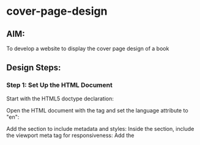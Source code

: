 # cover-page-design
## AIM:
To develop a website to display the cover page design of a book

## Design Steps:

### Step 1: Set Up the HTML Document
Start with the HTML5 doctype declaration:

<!DOCTYPE html>
Open the HTML document with the <html> tag and set the language attribute to "en":


<html lang="en">
Add the <head> section to include metadata and styles:


<head>
   <!-- Add meta tags and style block here -->
</head>
Inside the <head> section, include the viewport meta tag for responsiveness:


<meta name="viewport" content="width=device-width, initial-scale=1.0">
Add the <style> block within the <head> section to contain the CSS styles.

Open the <body> section to include the content of the document:


<body>
   <!-- Add the content here -->
</body>

### Step 2: Style the Book Page
Create a div tag with the class "bookpage" to serve as the container for the book cover page:


<div class="bookpage">
   <!-- Add content inside the bookpage div -->
</div>
Inside the "bookpage" div, add various <div> elements with classes such as "insight," "hrstyle," "booktitle," "subtitle," "mypic," "id," "author," "pub," and "ed" to structure the content.

### Step 3: Apply CSS Styles
In the <style> block, add CSS rules to style the elements within the "bookpage" container.

Set styles for the container's width, height, color, margin, padding, font, and background image.

Define styles for other elements such as text color, font family, sizes, and positioning.

Use the background-image property to set the background image for the container.

Link external images (if any), such as the author's picture.

### Step 4: Save and Run
Save the HTML file with an appropriate name (e.g., "book_cover_page.html").

Open the HTML file in a web browser to view the styled book cover page.

### Step 5: Adjustments and Customization
If needed, make adjustments to the styles, content, or layout in the HTML and CSS code to achieve the desired appearance.

Experiment with different values for colors, sizes, and positioning to customize the book cover page.

By following these steps, you should be able to create and customize a book cover page using the provided HTML and CSS code.

### Step 6:
End program.

## Code:
```
<!DOCTYPE html>
<html lang="en">
    <head>
         <meta name="viewport" 
         content="width=device-width, initial-scale=1.0">
         <style>

        .bookpage{
            width: 400px;
            height: 600px;
            color:yellow;
            margin-left: auto;
            margin-right: auto;
            padding: 20px;
            font-family: 'Franklin Gothic Medium', 'Arail Narrow', Arial, sans-serif;
            background-image:"https://www.google.com/url?sa=i&url=https%3A%2F%2Falphacommunity.in%2Fexplore%2Fexpert-speak%2Fcapturing-the-rhythms-of-classical-india%2F&psig=AOvVaw0RTtw42q8tFfie08rgSEYp&ust=1701673603118000&source=images&cd=vfe&opi=89978449&ved=0CBIQjRxqFwoTCKDM5aPa8oIDFQAAAAAdAAAAABAK";
            background-color: red;
            background-size:cover;
            background-position: center;
        }
            

        .insight{
            color: blanchedalmond;

        }

        
        .hrstyle{
            width:100px;
        }
        .author{
        
            display: inline;
            position: relative;
            color: Honeydew;
            top:190px;
            
            font-family:Georgia;
            font-size: medium;
        }
        .booktitle{
            font-family: 'Courier New', Courier, monospace;
            font-size: larger;
            text-align: center;
            position: relative;
            top: 30px;
        
        }
        .id {
            width:400px;
            position: relative;
            top:180px;
            
        }
        .pub{
            font-size: medium;
            position: relative;
            top:155px;
            left:330px;
        }
        .ed{
            color: cyan;
            font-size: medium;
            font-family: Verdana;
            position:relative;
            top:85px;

        }
        .subtitle{
            color: greenyellow;
            font-family:Tahoma;
            font-size: large;
            position: relative;
            top:40px;
        }
        .mypic{
            position: relative;
            top: 135px;
            left: 260px;
            width: 100px;
            height: 100px;
            background-size: cover;
        }
        </style>
        <title>Book Cover Page</title>
    </head>
    <body>
        <div class="bookpage">
            <div class="insight">
                CSC INSIGHT
            </div>
            <div class="hrstyle">
                <hr style="color:bisque;">
            </div>
            <div class="booktitle">
                <h1>Honors diplomo computer application</h1></div>
            <div class="subtitle">
                C language, C++, Python, Ms-office and HTML and CSS combined in HDCA
            </div>
            <div class="mypic">
                <img src="easwar.img.jpg" width="130" height="145" alt="">
            </div>
            <div class="id">
                <hr style="color: hotpink;">
            </div>
            <div class="author">
               <p><b>EASWAR R</b></p>
            </div>
            <div class="pub">
                AIDS
            </div>
            <div class="ed">
                <b>Seventh Edition</b>
            </div>
        </div>
    </body>
</html>

```
## Output:
![image](https://github.com/EaswarR2005/cover-page-design/assets/146931525/b24efcf9-e849-4057-9bd0-ea64be5bd2c7)

## Result:
Then, the program is successfully executed.
